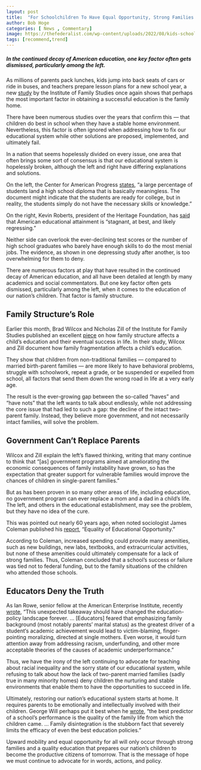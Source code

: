 ```yaml
---
layout: post
title:  "For Schoolchildren To Have Equal Opportunity, Strong Families Must Be Top Priority"
author: Bob Hoge
categories: [ News , Commentary]
image: https://thefederalist.com/wp-content/uploads/2022/08/kids-school-e1661697279971-1200x675.jpg
tags: [recommend,trend]
---
```

##### In the continued decay of American education, one key factor often gets dismissed, particularly among the left.
As millions of parents pack lunches, kids jump into back seats of cars or ride in buses, and teachers prepare lesson plans for a new school year, a new [study](https://www.aei.org/articles/strong-families-better-student-performance-the-more-things-change-the-more-they-remain-the-same/?mkt_tok=NDc1LVBCUS05NzEAAAGGVnNopS60RWU1ioIaITyCTQ2gShzs5VbaKhhmTvdMpCr0V2Gcr0y-5nePm9sMWP6rll6dUXVSiEK59Lr-HL13bT0MK29wYD0y1S15qzvjysSN) by the Institute of Family Studies once again shows that perhaps the most important factor in obtaining a successful education is the family home.

There have been numerous studies over the years that confirm this — that children do best in school when they have a stable home environment. Nevertheless, this factor is often ignored when addressing how to fix our educational system while other solutions are proposed, implemented, and ultimately fail.

In a nation that seems hopelessly divided on every issue, one area that often brings some sort of consensus is that our educational system is hopelessly broken, although the left and right have differing explanations and solutions.

On the left, the Center for American Progress  [states](https://www.americanprogress.org/article/a-look-at-the-education-crisis), “a large percentage of students land a high school diploma that is basically meaningless. The document might indicate that the students are ready for college, but in reality, the students simply do not have the necessary skills or knowledge.”

On the right, Kevin Roberts, president of the Heritage Foundation, has  [said](https://www.theamericanconservative.com/articles/how-to-fix-american-schools/)  that American educational attainment is “stagnant, at best, and likely regressing.”

Neither side can overlook the ever-declining test scores or the number of high school graduates who barely have enough skills to do the most menial jobs. The evidence, as shown in one depressing study after another, is too overwhelming for them to deny.

There are numerous factors at play that have resulted in the continued decay of American education, and all have been detailed at length by many academics and social commentators. But one key factor often gets dismissed, particularly among the left, when it comes to the education of our nation’s children. That factor is family structure.

## Family Structure’s Role

Earlier this month, Brad Wilcox and Nicholas Zill of the Institute for Family Studies published an excellent  [piece](https://www.aei.org/articles/strong-families-better-student-performance-the-more-things-change-the-more-they-remain-the-same/?mkt_tok=NDc1LVBCUS05NzEAAAGGVnNopS60RWU1ioIaITyCTQ2gShzs5VbaKhhmTvdMpCr0V2Gcr0y-5nePm9sMWP6rll6dUXVSiEK59Lr-HL13bT0MK29wYD0y1S15qzvjysSN)  on how family structure affects a child’s education and their eventual success in life. In their study, Wilcox and Zill document how family fragmentation affects a child’s education.

They show that children from non-traditional families — compared to married birth-parent families — are more likely to have behavioral problems, struggle with schoolwork, repeat a grade, or be suspended or expelled from school, all factors that send them down the wrong road in life at a very early age.

The result is the ever-growing gap between the so-called “haves” and “have nots” that the left wants to talk about endlessly, while not addressing the core issue that had led to such a gap: the decline of the intact two-parent family. Instead, they believe more government, and not necessarily intact families, will solve the problem.

## Government Can’t Replace Parents

Wilcox and Zill explain the left’s flawed thinking, writing that many continue to think that “[as] government programs aimed at ameliorating the economic consequences of family instability have grown, so has the expectation that greater support for vulnerable families would improve the chances of children in single-parent families.”

But as has been proven in so many other areas of life, including education, no government program can ever replace a mom and a dad in a child’s life. The left, and others in the educational establishment, may see the problem, but they have no idea of the cure.

This was pointed out nearly 60 years ago, when noted sociologist James Coleman published his  [report](https://www.scribd.com/doc/89990298/Coleman-Report-Equality-of-Educational-Opportunity-1966), “Equality of Educational Opportunity.”

According to Coleman, increased spending could provide many amenities, such as new buildings, new labs, textbooks, and extracurricular activities, but none of these amenities could ultimately compensate for a lack of strong families. Thus, Coleman concluded that a school’s success or failure was tied not to federal funding, but to the family situations of the children who attended those schools.

## Educators Deny the Truth

As Ian Rowe, senior fellow at the American Enterprise Institute, recently  [wrote](https://www.aei.org/articles/students-family-background-matters), “This unexpected takeaway should have changed the education-policy landscape forever. … [Educators] feared that emphasizing family background (most notably parents’ marital status) as the greatest driver of a student‘s academic achievement would lead to victim-blaming, finger-pointing moralizing, directed at single mothers. Even worse, it would turn attention away from addressing racism, underfunding, and other more acceptable theories of the causes of academic underperformance.”

Thus, we have the irony of the left continuing to advocate for teaching about racial inequality and the sorry state of our educational system, while refusing to talk about how the lack of two-parent married families (sadly true in many minority homes) deny children the nurturing and stable environments that enable them to have the opportunities to succeed in life.

Ultimately, restoring our nation’s educational system starts at home. It requires parents to be emotionally and intellectually involved with their children. George Will perhaps put it best when he  [wrote](https://www.washingtonpost.com/opinions/a-california-election-that-might-actually-matter/2018/07/31/6a046e70-94e8-11e8-80e1-00e80e1fdf43_story.html), “the best predictor of a school’s performance is the quality of the family life from which the children came. … Family disintegration is the stubborn fact that severely limits the efficacy of even the best education policies.”

Upward mobility and equal opportunity for all will only occur through strong families and a quality education that prepares our nation’s children to become the productive citizens of tomorrow. That is the message of hope we must continue to advocate for in words, actions, and policy.
<!--stackedit_data:
eyJoaXN0b3J5IjpbMTgwNzkwNDM3NF19
-->
